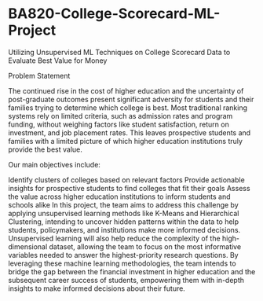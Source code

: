 # BA820-College-Scorecard-ML-Project

Utilizing Unsupervised ML Techniques on College Scorecard Data to Evaluate Best Value for Money

Problem Statement

The continued rise in the cost of higher education and the uncertainty of post-graduate outcomes present significant adversity for students and their families trying to determine which college is best. Most traditional ranking systems rely on limited criteria, such as admission rates and program funding, without weighing factors like student satisfaction, return on investment, and job placement rates. This leaves prospective students and families with a limited picture of which higher education institutions truly provide the best value.

Our main objectives include:

Identify clusters of colleges based on relevant factors
Provide actionable insights for prospective students to find colleges that fit their goals
Assess the value across higher education institutions to inform students and schools alike
In this project, the team aims to address this challenge by applying unsupervised learning methods like K-Means and Hierarchical Clustering, intending to uncover hidden patterns within the data to help students, policymakers, and institutions make more informed decisions. Unsupervised learning will also help reduce the complexity of the high-dimensional dataset, allowing the team to focus on the most informative variables needed to answer the highest-priority research questions. By leveraging these machine learning methodologies, the team intends to bridge the gap between the financial investment in higher education and the subsequent career success of students, empowering them with in-depth insights to make informed decisions about their future.
